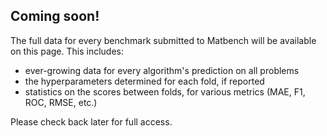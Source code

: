 
## Coming soon!

The full data for every benchmark submitted to Matbench will be available on this page. This includes:

- ever-growing data for every algorithm's prediction on all problems
- the hyperparameters determined for each fold, if reported
- statistics on the scores between folds, for various metrics (MAE, F1, ROC, RMSE, etc.)

Please check back later for full access.